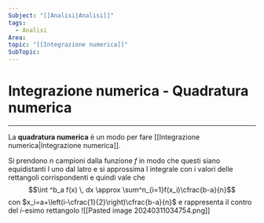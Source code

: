 ```yaml
---
Subject: "[[Analisi|Analisi]]"
tags:
  - Analisi
Area: 
topic: "[[Integrazione numerica]]"
SubTopic: 
---
```

# Integrazione numerica - Quadratura numerica
---
La __quadratura numerica__ è un modo per fare [[Integrazione numerica|Integrazione numerica]].

Si prendono $n$ campioni dalla funzione $f$ in modo che questi siano equidistanti l uno dal latro e si approssima l integrale con i valori delle rettangoli corrispondenti e quindi vale che 
$$\int ^b_a f(x) \, dx  \approx \sum^n_{i=1}f(x_i)\cfrac{b-a}{n}$$
con $x_i=a+\left(i-\cfrac{1}{2}\right)\cfrac{b-a}{n}$  e rappresenta il contro del $i$-esimo rettangolo
![[Pasted image 20240311034754.png]]